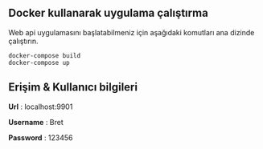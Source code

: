 
## Docker kullanarak uygulama çalıştırma
 
Web api uygulamasını başlatabilmeniz için aşağıdaki komutları ana dizinde çalıştırın.

```
docker-compose build
docker-compose up
```

## Erişim & Kullanıcı bilgileri 


**Url** : localhost:9901

**Username** : Bret

**Password** : 123456